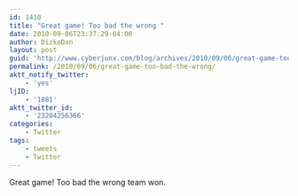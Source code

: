 ```yaml
---
id: 1410
title: "Great game! Too bad the wrong "
date: 2010-09-06T23:37:29-04:00
author: DizkoDan
layout: post
guid: 'http://www.cyberjunx.com/blog/archives/2010/09/06/great-game-too-bad-the-wrong/'
permalink: /2010/09/06/great-game-too-bad-the-wrong/
aktt_notify_twitter:
    - 'yes'
ljID:
    - '1081'
aktt_twitter_id:
    - '23204256366'
categories:
    - Twitter
tags:
    - tweets
    - Twitter
---
```


Great game! Too bad the wrong team won.